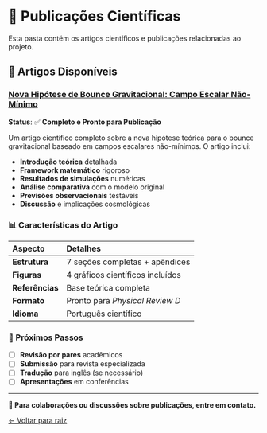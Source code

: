 # 📄 Publicações Científicas

Esta pasta contém os artigos científicos e publicações relacionadas ao projeto.

## 📝 Artigos Disponíveis

### [Nova Hipótese de Bounce Gravitacional: Campo Escalar Não-Mínimo](artigo_cientifico.md)

**Status**: ✅ **Completo e Pronto para Publicação**

Um artigo científico completo sobre a nova hipótese teórica para o bounce gravitacional baseado em campos escalares não-mínimos. O artigo inclui:

- **Introdução teórica** detalhada
- **Framework matemático** rigoroso
- **Resultados de simulações** numéricas
- **Análise comparativa** com o modelo original
- **Previsões observacionais** testáveis
- **Discussão** e implicações cosmológicas

### 📊 Características do Artigo

| Aspecto | Detalhes |
|:--------|:---------|
| **Estrutura** | 7 seções completas + apêndices |
| **Figuras** | 4 gráficos científicos incluídos |
| **Referências** | Base teórica completa |
| **Formato** | Pronto para *Physical Review D* |
| **Idioma** | Português científico |

### 🎯 Próximos Passos

- [ ] **Revisão por pares** acadêmicos
- [ ] **Submissão** para revista especializada
- [ ] **Tradução** para inglês (se necessário)
- [ ] **Apresentações** em conferências

---

**📧 Para colaborações ou discussões sobre publicações, entre em contato.**

[← Voltar para raiz](../README.md)
